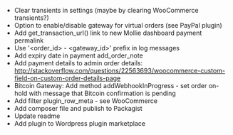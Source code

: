- Clear transients in settings (maybe by clearing WooCommerce transients?)
- Option to enable/disable gateway for virtual orders (see PayPal plugin)
- Add get_transaction_url() link to new Mollie dashboard payment permalink
- Use '<order_id> - <gateway_id>' prefix in log messages
- Add expiry date in payment add_order_note
- Add payment details to admin order details: http://stackoverflow.com/questions/22563693/woocommerce-custom-field-on-custom-order-details-page
- Bitcoin Gateway: Add method addWebhookInProgress - set order on-hold with message that Bitcoin confirmation is pending
- Add filter plugin_row_meta - see WooCommerce
- Add composer file and publish to Packagist
- Update readme
- Add plugin to Wordpress plugin marketplace
